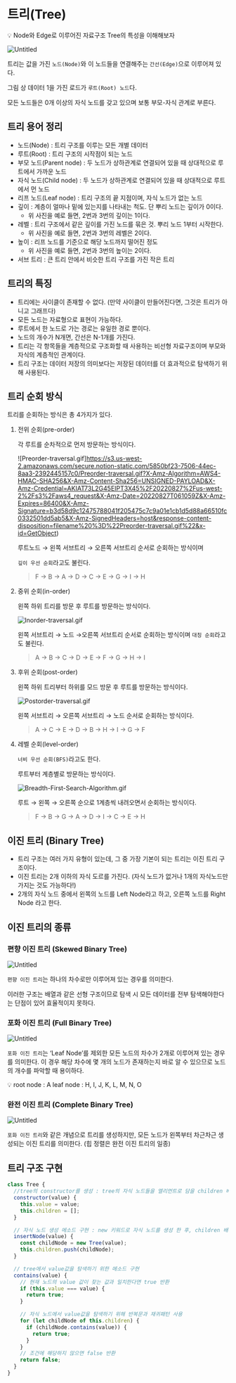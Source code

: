 # 트리(Tree)

<aside>
💡 Node와 Edge로 이루어진 자료구조
Tree의 특성을 이해해보자

</aside>

![Untitled](https://s3.us-west-2.amazonaws.com/secure.notion-static.com/32a680d5-9f86-44ef-ad18-c833ae61e005/Untitled.png?X-Amz-Algorithm=AWS4-HMAC-SHA256&X-Amz-Content-Sha256=UNSIGNED-PAYLOAD&X-Amz-Credential=AKIAT73L2G45EIPT3X45%2F20220827%2Fus-west-2%2Fs3%2Faws4_request&X-Amz-Date=20220827T061030Z&X-Amz-Expires=86400&X-Amz-Signature=180aa3ee5638d3ccd332ce1b944034532f067c3f74cf8fee81c2c3759bea8fbc&X-Amz-SignedHeaders=host&response-content-disposition=filename%20%3D%22Untitled.png%22&x-id=GetObject)

트리는 값을 가진 `노드(Node)`와 이 노드들을 연결해주는 `간선(Edge)`으로 이루어져 있다.

그림 상 데이터 1을 가진 로드가 `루트(Root) 노드`다.

모든 노드들은 0개 이상의 자식 노드를 갖고 있으며 보통 부모-자식 관계로 부른다.

## 트리 용어 정리

- 노드(Node) : 트리 구조를 이루는 모든 개별 데이터
- 루트(Root) : 트리 구조의 시작점이 되는 노드
- 부모 노드(Parent node) : 두 노드가 상하관계로 연결되어 있을 때 상대적으로 루트에서 가까운 노드
- 자식 노드(Child node) : 두 노드가 상하관계로 연결되어 있을 때 상대적으로 루트에서 먼 노드
- 리프 노드(Leaf node) : 트리 구조의 끝 지점이며, 자식 노드가 없는 노드
- 깊이 : 계층이 얼마나 밑에 있는지를 나타내는 척도. 단 뿌리 노드는 깊이가 0이다.
  - 위 사진을 예로 들면, 2번과 3번의 깊이는 1이다.
- 레벨 : 트리 구조에서 같은 깊이를 가진 노드를 묶은 것. 뿌리 노드 1부터 시작한다.
  - 위 사진을 예로 들면, 2번과 3번의 레벨은 2이다.
- 높이 : 리프 노드를 기준으로 해당 노드까지 떨어진 정도
  - 위 사진을 예로 들면, 2번과 3번의 높이는 2이다.
- 서브 트리 : 큰 트리 안에서 비슷한 트리 구조를 가진 작은 트리

## 트리의 특징

- 트리에는 사이클이 존재할 수 없다. (만약 사이클이 만들어진다면, 그것은 트리가 아니고 그래프다)
- 모든 노드는 자료형으로 표현이 가능하다.
- 루트에서 한 노드로 가는 경로는 유일한 경로 뿐이다.
- 노드의 개수가 N개면, 간선은 N-1개를 가진다.
- 트리는 각 항목들을 계층적으로 구조화할 때 사용하는 비선형 자료구조이며 부모와 자식의 계층적인 관계이다.
- 트리 구조는 데이터 저장의 의미보다는 저장된 데이터를 더 효과적으로 탐색하기 위해 사용된다.

## 트리 순회 방식

트리를 순회하는 방식은 총 4가지가 있다.

1. 전위 순회(pre-order)

   각 루트를 순차적으로 먼저 방문하는 방식이다.

   ![Preorder-traversal.gif]https://s3.us-west-2.amazonaws.com/secure.notion-static.com/5850bf23-7506-44ec-8aa3-2392445157c0/Preorder-traversal.gif?X-Amz-Algorithm=AWS4-HMAC-SHA256&X-Amz-Content-Sha256=UNSIGNED-PAYLOAD&X-Amz-Credential=AKIAT73L2G45EIPT3X45%2F20220827%2Fus-west-2%2Fs3%2Faws4_request&X-Amz-Date=20220827T061059Z&X-Amz-Expires=86400&X-Amz-Signature=b3d58d9c12475788041f205475c7c9a01e1cb1d5d88a66510fc0332501dd5ab5&X-Amz-SignedHeaders=host&response-content-disposition=filename%20%3D%22Preorder-traversal.gif%22&x-id=GetObject)

   루트노드 → 왼쪽 서브트리 → 오른쪽 서브트리 순서로 순회하는 방식이며

   `깊이 우선 순회`라고도 불린다.

   > F → B → A → D → C → E → G → I → H

2. 중위 순회(in-order)

   왼쪽 하위 트리를 방문 후 루트를 방문하는 방식이다.

   ![Inorder-traversal.gif](https://s3.us-west-2.amazonaws.com/secure.notion-static.com/f6b601cf-9bd3-41ee-b544-ad42b5a09602/Inorder-traversal.gif?X-Amz-Algorithm=AWS4-HMAC-SHA256&X-Amz-Content-Sha256=UNSIGNED-PAYLOAD&X-Amz-Credential=AKIAT73L2G45EIPT3X45%2F20220827%2Fus-west-2%2Fs3%2Faws4_request&X-Amz-Date=20220827T061122Z&X-Amz-Expires=86400&X-Amz-Signature=67c78bed2ebaf5bfe23f3ad2b520d4de0854c45da539ffdf7d66456e4c98e8d2&X-Amz-SignedHeaders=host&response-content-disposition=filename%20%3D%22Inorder-traversal.gif%22&x-id=GetObject)

   왼쪽 서브트리 → 노드 →오른쪽 서브트리 순서로 순회하는 방식이며 `대칭 순회`라고도 불린다.

   > A → B → C → D → E → F → G → H → I

3. 후위 순회(post-order)

   왼쪽 하위 트리부터 하위를 모드 방문 후 루트를 방문하는 방식이다.

   ![Postorder-traversal.gif](https://s3.us-west-2.amazonaws.com/secure.notion-static.com/986ff70f-35dc-47a2-91da-e4c854e65641/Postorder-traversal.gif?X-Amz-Algorithm=AWS4-HMAC-SHA256&X-Amz-Content-Sha256=UNSIGNED-PAYLOAD&X-Amz-Credential=AKIAT73L2G45EIPT3X45%2F20220827%2Fus-west-2%2Fs3%2Faws4_request&X-Amz-Date=20220827T061132Z&X-Amz-Expires=86400&X-Amz-Signature=24d10ca7c6a9676b3ec634d3a831092e515207e867b646e20c70fcdb165e25cd&X-Amz-SignedHeaders=host&response-content-disposition=filename%20%3D%22Postorder-traversal.gif%22&x-id=GetObject)

   왼쪽 서브트리 → 오른쪽 서브트리 → 노드 순서로 순회하는 방식이다.

   > A → C → E → D → B → H → I → G → F

4. 레벨 순회(level-order)

   `너비 우선 순회(BFS)`라고도 한다.

   루트부터 계층별로 방문하는 방식이다.

   ![Breadth-First-Search-Algorithm.gif](https://s3.us-west-2.amazonaws.com/secure.notion-static.com/45895cb3-e10e-41da-ba63-8f1d859adcea/Breadth-First-Search-Algorithm.gif?X-Amz-Algorithm=AWS4-HMAC-SHA256&X-Amz-Content-Sha256=UNSIGNED-PAYLOAD&X-Amz-Credential=AKIAT73L2G45EIPT3X45%2F20220827%2Fus-west-2%2Fs3%2Faws4_request&X-Amz-Date=20220827T061143Z&X-Amz-Expires=86400&X-Amz-Signature=1a9b741002a588d1b7039b32e68d6033b42cc0b6c5154d9c1471259b29aa460e&X-Amz-SignedHeaders=host&response-content-disposition=filename%20%3D%22Breadth-First-Search-Algorithm.gif%22&x-id=GetObject)

   루트 → 왼쪽 → 오른쪽 순으로 1계층씩 내려오면서 순회하는 방식이다.

   > F → B → G → A → D → I → C → E → H

## 이진 트리 (Binary Tree)

- 트리 구조는 여러 가지 유형이 있는데, 그 중 가장 기본이 되는 트리는 이진 트리 구조이다.
- 이진 트리는 2개 이하의 자식 도르를 가진다. (자식 노드가 없거나 1개의 자식노드만 가지는 것도 가능하다!)
- 2개의 자식 노드 중에서 왼쪽의 노드를 Left Node라고 하고, 오른쪽 노드를 Right Node 라고 한다.

## 이진 트리의 종류

### 편향 이진 트리 (Skewed Binary Tree)

![Untitled](https://s3.us-west-2.amazonaws.com/secure.notion-static.com/dd047cb4-940f-437d-8512-b41dcb614e28/Untitled.png?X-Amz-Algorithm=AWS4-HMAC-SHA256&X-Amz-Content-Sha256=UNSIGNED-PAYLOAD&X-Amz-Credential=AKIAT73L2G45EIPT3X45%2F20220827%2Fus-west-2%2Fs3%2Faws4_request&X-Amz-Date=20220827T061200Z&X-Amz-Expires=86400&X-Amz-Signature=7b0c16703185d1747b5c13c3ed5a94db20c8fd2907437603380f4b41f74d125d&X-Amz-SignedHeaders=host&response-content-disposition=filename%20%3D%22Untitled.png%22&x-id=GetObject)

`편향 이진 트리`는 하나의 차수로만 이루어져 있는 경우를 의미한다.

이러한 구조는 배열과 같은 선형 구조이므로 탐색 시 모든 데이터를 전부 탐색해야한다는 단점이 있어 효율적이지 못하다.

### 포화 이진 트리 (Full Binary Tree)

![Untitled](https://s3.us-west-2.amazonaws.com/secure.notion-static.com/1e5e28a5-2136-46b9-b750-983e8530c2b1/Untitled.png?X-Amz-Algorithm=AWS4-HMAC-SHA256&X-Amz-Content-Sha256=UNSIGNED-PAYLOAD&X-Amz-Credential=AKIAT73L2G45EIPT3X45%2F20220827%2Fus-west-2%2Fs3%2Faws4_request&X-Amz-Date=20220827T061213Z&X-Amz-Expires=86400&X-Amz-Signature=d39769ed45b92ff6a3172f60ebb71830120e0184568efd131ff02844e494a1c1&X-Amz-SignedHeaders=host&response-content-disposition=filename%20%3D%22Untitled.png%22&x-id=GetObject)

`포화 이진 트리`는 ‘Leaf Node’를 제외한 모든 노드의 차수가 2개로 이루어져 있는 경우를 의미한다. 이 경우 해당 차수에 몇 개의 노드가 존재하는지 바로 알 수 있으므로 노드의 개수를 파악할 때 용이하다.

<aside>
💡 root node : A
leaf node : H, I, J, K, L, M, N, O

</aside>

### 완전 이진 트리 (Complete Binary Tree)

![Untitled](https://s3.us-west-2.amazonaws.com/secure.notion-static.com/861e0405-a653-4894-931e-a6a563dd17b3/Untitled.png?X-Amz-Algorithm=AWS4-HMAC-SHA256&X-Amz-Content-Sha256=UNSIGNED-PAYLOAD&X-Amz-Credential=AKIAT73L2G45EIPT3X45%2F20220827%2Fus-west-2%2Fs3%2Faws4_request&X-Amz-Date=20220827T061225Z&X-Amz-Expires=86400&X-Amz-Signature=abc4b113ed22e54e841bd2c0c4f8119748b4639fa95c7d7226cd84a4a040a04c&X-Amz-SignedHeaders=host&response-content-disposition=filename%20%3D%22Untitled.png%22&x-id=GetObject)

`포화 이진 트리`와 같은 개념으로 트리를 생성하지만, 모든 노드가 왼쪽부터 차근차근 생성되는 이진 트리를 의미한다. (힙 정렬은 완전 이진 트리의 일종)

## 트리 구조 구현

```jsx
class Tree {
  //tree의 constructor를 생성 : tree의 자식 노드들을 엘리먼트로 담을 children 배열로 선언
  constructor(value) {
    this.value = value;
    this.children = [];
  }

  // 자식 노드 생성 메소드 구현 : new 키워드로 자식 노드를 생성 한 후, children 배열에 push
  insertNode(value) {
    const childNode = new Tree(value);
    this.children.push(childNode);
  }

  // tree에서 value값을 탐색하기 위한 메소드 구현
  contains(value) {
    // 현재 노드의 value 값이 찾는 값과 일치한다면 true 반환
    if (this.value === value) {
      return true;
    }

    // 자식 노드에서 value값을 탐색하기 위해 반복문과 재귀패턴 사용
    for (let childNode of this.children) {
      if (childNode.contains(value)) {
        return true;
      }
    }
    // 조건에 해당하지 않으면 false 반환
    return false;
  }
}
```
